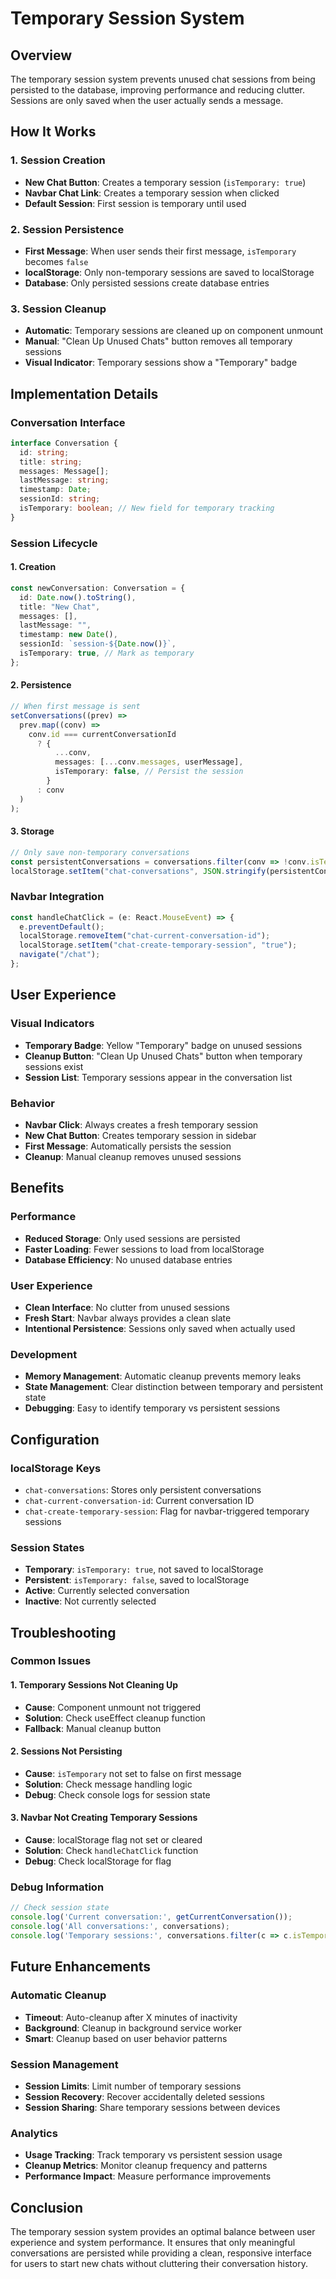 # Temporary Session System

## Overview
The temporary session system prevents unused chat sessions from being persisted to the database, improving performance and reducing clutter. Sessions are only saved when the user actually sends a message.

## How It Works

### 1. Session Creation
- **New Chat Button**: Creates a temporary session (`isTemporary: true`)
- **Navbar Chat Link**: Creates a temporary session when clicked
- **Default Session**: First session is temporary until used

### 2. Session Persistence
- **First Message**: When user sends their first message, `isTemporary` becomes `false`
- **localStorage**: Only non-temporary sessions are saved to localStorage
- **Database**: Only persisted sessions create database entries

### 3. Session Cleanup
- **Automatic**: Temporary sessions are cleaned up on component unmount
- **Manual**: "Clean Up Unused Chats" button removes all temporary sessions
- **Visual Indicator**: Temporary sessions show a "Temporary" badge

## Implementation Details

### Conversation Interface
```typescript
interface Conversation {
  id: string;
  title: string;
  messages: Message[];
  lastMessage: string;
  timestamp: Date;
  sessionId: string;
  isTemporary: boolean; // New field for temporary tracking
}
```

### Session Lifecycle

#### 1. Creation
```typescript
const newConversation: Conversation = {
  id: Date.now().toString(),
  title: "New Chat",
  messages: [],
  lastMessage: "",
  timestamp: new Date(),
  sessionId: `session-${Date.now()}`,
  isTemporary: true, // Mark as temporary
};
```

#### 2. Persistence
```typescript
// When first message is sent
setConversations((prev) =>
  prev.map((conv) =>
    conv.id === currentConversationId
      ? {
          ...conv,
          messages: [...conv.messages, userMessage],
          isTemporary: false, // Persist the session
        }
      : conv
  )
);
```

#### 3. Storage
```typescript
// Only save non-temporary conversations
const persistentConversations = conversations.filter(conv => !conv.isTemporary);
localStorage.setItem("chat-conversations", JSON.stringify(persistentConversations));
```

### Navbar Integration
```typescript
const handleChatClick = (e: React.MouseEvent) => {
  e.preventDefault();
  localStorage.removeItem("chat-current-conversation-id");
  localStorage.setItem("chat-create-temporary-session", "true");
  navigate("/chat");
};
```

## User Experience

### Visual Indicators
- **Temporary Badge**: Yellow "Temporary" badge on unused sessions
- **Cleanup Button**: "Clean Up Unused Chats" button when temporary sessions exist
- **Session List**: Temporary sessions appear in the conversation list

### Behavior
- **Navbar Click**: Always creates a fresh temporary session
- **New Chat Button**: Creates temporary session in sidebar
- **First Message**: Automatically persists the session
- **Cleanup**: Manual cleanup removes unused sessions

## Benefits

### Performance
- **Reduced Storage**: Only used sessions are persisted
- **Faster Loading**: Fewer sessions to load from localStorage
- **Database Efficiency**: No unused database entries

### User Experience
- **Clean Interface**: No clutter from unused sessions
- **Fresh Start**: Navbar always provides a clean slate
- **Intentional Persistence**: Sessions only saved when actually used

### Development
- **Memory Management**: Automatic cleanup prevents memory leaks
- **State Management**: Clear distinction between temporary and persistent state
- **Debugging**: Easy to identify temporary vs persistent sessions

## Configuration

### localStorage Keys
- `chat-conversations`: Stores only persistent conversations
- `chat-current-conversation-id`: Current conversation ID
- `chat-create-temporary-session`: Flag for navbar-triggered temporary sessions

### Session States
- **Temporary**: `isTemporary: true`, not saved to localStorage
- **Persistent**: `isTemporary: false`, saved to localStorage
- **Active**: Currently selected conversation
- **Inactive**: Not currently selected

## Troubleshooting

### Common Issues

#### 1. Temporary Sessions Not Cleaning Up
- **Cause**: Component unmount not triggered
- **Solution**: Check useEffect cleanup function
- **Fallback**: Manual cleanup button

#### 2. Sessions Not Persisting
- **Cause**: `isTemporary` not set to false on first message
- **Solution**: Check message handling logic
- **Debug**: Check console logs for session state

#### 3. Navbar Not Creating Temporary Sessions
- **Cause**: localStorage flag not set or cleared
- **Solution**: Check `handleChatClick` function
- **Debug**: Check localStorage for flag

### Debug Information
```typescript
// Check session state
console.log('Current conversation:', getCurrentConversation());
console.log('All conversations:', conversations);
console.log('Temporary sessions:', conversations.filter(c => c.isTemporary));
```

## Future Enhancements

### Automatic Cleanup
- **Timeout**: Auto-cleanup after X minutes of inactivity
- **Background**: Cleanup in background service worker
- **Smart**: Cleanup based on user behavior patterns

### Session Management
- **Session Limits**: Limit number of temporary sessions
- **Session Recovery**: Recover accidentally deleted sessions
- **Session Sharing**: Share temporary sessions between devices

### Analytics
- **Usage Tracking**: Track temporary vs persistent session usage
- **Cleanup Metrics**: Monitor cleanup frequency and patterns
- **Performance Impact**: Measure performance improvements

## Conclusion

The temporary session system provides an optimal balance between user experience and system performance. It ensures that only meaningful conversations are persisted while providing a clean, responsive interface for users to start new chats without cluttering their conversation history.
